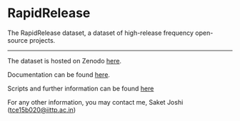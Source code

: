 # RapidRelease
The RapidRelease dataset, a dataset of high-release frequency open-source projects.

--------------------------
The dataset is hosted on Zenodo [here](https://zenodo.org/record/2561335).

Documentation can be found [here](https://www.dropbox.com/sh/b9h01v5241k5p6k/AABsp2U90iNT98y9UvkkdFd9a?dl=0&preview=Documentation.pdf).

Scripts and further information can be found [here](https://www.dropbox.com/sh/b9h01v5241k5p6k/AABsp2U90iNT98y9UvkkdFd9a?dl=0)

For any other information, you may contact me,  Saket Joshi (tce15b020@iittp.ac.in)

